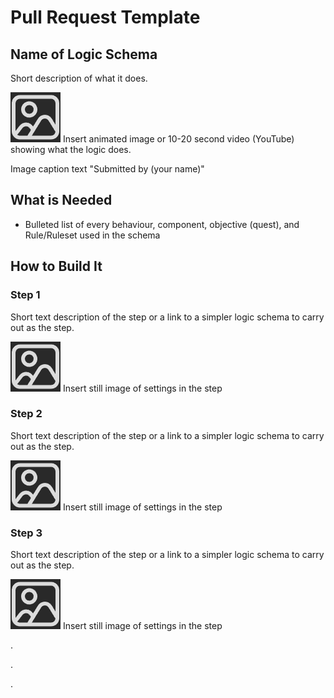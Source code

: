# Pull Request Template

## Name of Logic Schema

Short description of what it does.

![](../../.gitbook/assets/image.png) Insert animated image or 10-20 second video (YouTube) showing what the logic does.

Image caption text "Submitted by (your name)"



## What is Needed

* Bulleted list of every behaviour, component, objective (quest), and Rule/Ruleset used in the schema



## How to Build It

### Step 1

Short text description of the step or a link to a simpler logic schema to carry out as the step.

![](../../.gitbook/assets/image.png) Insert still image of settings in the step

### Step 2

Short text description of the step or a link to a simpler logic schema to carry out as the step.

![](../../.gitbook/assets/image.png) Insert still image of settings in the step

### Step 3

Short text description of the step or a link to a simpler logic schema to carry out as the step.

![](../../.gitbook/assets/image.png) Insert still image of settings in the step

.

.

.

